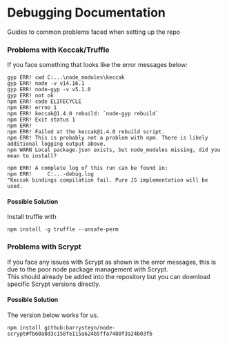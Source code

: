 # Debugging Documentation
Guides to common problems faced when setting up the repo

### Problems with Keccak/Truffle
If you face something that looks like the error messages below:
```
gyp ERR! cwd C:...\node_modules\keccak
gyp ERR! node -v v14.16.1
gyp ERR! node-gyp -v v5.1.0
gyp ERR! not ok
npm ERR! code ELIFECYCLE
npm ERR! errno 1
npm ERR! keccak@1.4.0 rebuild: `node-gyp rebuild`
npm ERR! Exit status 1
npm ERR!
npm ERR! Failed at the keccak@1.4.0 rebuild script.
npm ERR! This is probably not a problem with npm. There is likely additional logging output above.
npm WARN Local package.json exists, but node_modules missing, did you mean to install?

npm ERR! A complete log of this run can be found in:
npm ERR!     C:...-debug.log
"Keccak bindings compilation fail. Pure JS implementation will be used.
```
#### Possible Solution
Install truffle with 
```
npm install -g truffle --unsafe-perm
```

### Problems with Scrypt
If you face any issues with Scrypt as shown in the error messages, this is due to the poor node package management with Scrypt.   
This should already be added into the repository but you can download specific Scrypt versions directly.   

#### Possible Solution
The version below works for us.
```
npm install github:barrysteyn/node-scrypt#fb60a8d3c158fe115a624b5ffa7480f3a24b03fb
```